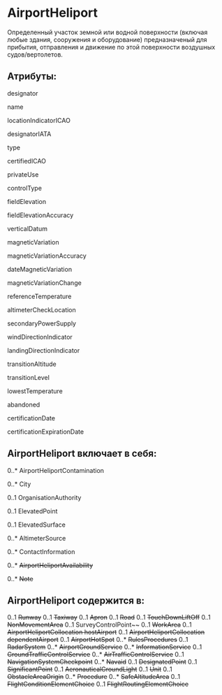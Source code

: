 AirportHeliport
===============

Определенный участок земной или водной поверхности (включая любые здания, сооружения и оборудование)
предназначеный для прибытия, отправления и движение по этой поверхности воздушных судов/вертолетов.

Атрибуты:
---------

designator

name

locationIndicatorICAO

designatorIATA

type

certifiedICAO

privateUse

controlType

fieldElevation

fieldElevationAccuracy

verticalDatum

magneticVariation

magneticVariationAccuracy

dateMagneticVariation

magneticVariationChange

referenceTemperature

altimeterCheckLocation

secondaryPowerSupply

windDirectionIndicator

landingDirectionIndicator

transitionAltitude

transitionLevel

lowestTemperature

abandoned

certificationDate

certificationExpirationDate

AirportHeliport включает в себя:
--------------------------------

0..* AirportHeliportContamination

0..* City                       

0..1 OrganisationAuthority

0..1 ElevatedPoint

0..1 ElevatedSurface

0..* AltimeterSource

0..* ContactInformation

0..* ~~AirportHeliportAvailability~~

0..* ~~Note~~


AirportHeliport содержится в:
-----------------------------
0..1 ~~Runway~~
0..1 ~~Taxiway~~
0..1 ~~Apron~~
0..1 ~~Road~~
0..1 ~~TouchDownLiftOff~~
0..1 ~~NonMovementArea~~
0..1 SurveyControlPoint~~
0..1 ~~WorkArea~~
0..1 ~~AirportHeliportCollocation hostAirport~~
0..1 ~~AirportHeliportCollocation dependentAirport~~
0..1 ~~AirportHotSpot~~
0..* ~~RulesProcedures~~
0..1 ~~RadarSystem~~
0..* ~~AirportGroundService~~
0..* ~~InformationService~~
0..1 ~~GroundTrafficControlService~~
0..* ~~AirTrafficControlService~~
0..1 ~~NavigationSystemCheckpoint~~
0..* ~~Navaid~~
0..1 ~~DesignatedPoint~~
0..1 ~~SignificantPoint~~
0..1 ~~AeronauticalGroundLight~~
0..1 ~~Unit~~
0..1 ~~ObstacleAreaOrigin~~ 
0..* ~~Procedure~~
0..* ~~SafeAltitudeArea~~
0..1 ~~FlightConditionElementChoice~~
0..1 ~~FlightRoutingElementChoice~~